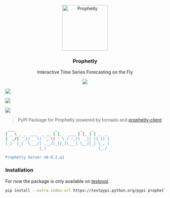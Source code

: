 <p align="center">
  <a href="http://prophetly.github.io">
    <img alt="Prophetly" src="https://avatars2.githubusercontent.com/u/26736074?v=3&s=150" width="144">
  </a>
</p>

<h3 align="center">
  Prophetly
</h3>

<p align="center">
  Interactive Time Series Forecasting on the Fly
</p>

<p align="center">
  <a href="https://github.com/Prophetly/Prophetly"><img src="https://img.shields.io/badge/phase-develoment-brightgreen.svg"></a>

  <a href="https://travis-ci.org/Prophetly/prophetly-server"><img src="https://travis-ci.org/Prophetly/prophetly-server.svg?branch=master"></a>

  <a href="https://github.com/Prophetly/prophetly-server"><img src="https://img.shields.io/badge/Python-2.7,%203.4,%203.5,%203.6-brightgreen.svg"></a>

  <a href="https://github.com/Prophetly/prophetly-server"><img src="https://img.shields.io/badge/format-wheel-brightgreen.svg"></a>
</p>

> PyPI Package for Prophetly powered by tornado and [prophetly-client](https://github.com/Prophetly/prophetly-client)

```bash
 ___                  _          _    _
| _ \ _ _  ___  _ __ | |_   ___ | |_ | | _  _
|  _/| '_|/ _ \| '_ \| ' \ / -_)|  _|| || || |
|_|  |_|  \___/| .__/|_||_|\___| \__||_| \_, |
               |_|                       |__/

Prophetly Server v0.0.2.a1
```

### Installation

For now the package is only available on [testpypi](https://testpypi.python.org/pypi/prophetly-server).

```bash
pip install --extra-index-url https://testpypi.python.org/pypi prophetly-server
```
